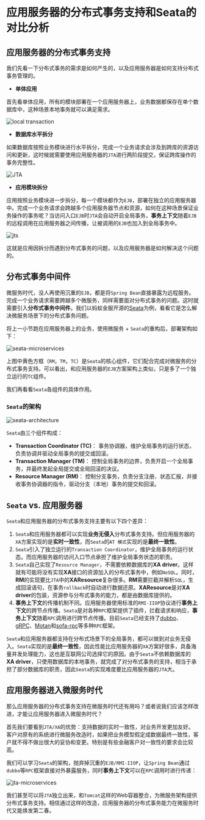 
# 应用服务器的分布式事务支持和Seata的对比分析

## 应用服务器的分布式事务支持

我们先看一下分布式事务的需求是如何产生的，以及应用服务器是如何支持分布式事务管理的。

* **单体应用**

首先看单体应用，所有的模块部署在一个应用服务器上，业务数据都保存在单个数据库中，这种场景本地事务就可以满足需求。

![local transaction](./media/distributedtransaction/local-transaction.png)

* **数据库水平拆分**

如果数据库按照业务模块进行水平拆分，完成一个业务请求会涉及到跨库的资源访问和更新，这时候就需要使用应用服务器的`JTA`进行两阶段提交，保证跨库操作的事务完整性。

![JTA](./media/distributedtransaction/jta.png)

* **应用模块拆分**

应用按照业务模块进一步拆分，每一个模块都作为`EJB`，部署在独立的应用服务器中。完成一个业务请求会跨越多个应用服务器节点和资源，如何在这种场景保证业务操作的事务呢？当访问入口`EJB`时`JTA`会自动开启全局事务，**事务上下文**随着`EJB`的远程调用在应用服务器之间传播，让被调用的`EJB`也加入到全局事务中。

![jts](./media/distributedtransaction/jts.png)

这就是应用因拆分而遇到分布式事务的问题，以及应用服务器是如何解决这个问题的。

## 分布式事务中间件

微服务时代，没人再使用沉重的`EJB`，都是将`Spring Bean`直接暴露为远程服务。完成一个业务请求需要跨越多个微服务，同样需要面对分布式事务的问题。这时就需要引入**分布式事务中间件**。我们以蚂蚁金服开源的[Seata](https://github.com/seata/seata)为例，看看它是怎么解决微服务场景下的分布式事务问题。

将上一小节跑在应用服务器上的业务，使用微服务 + `Seata`的重构后，部署架构如下：

![seata-microservices](./media/distributedtransaction/seata-microservices.png)

上图中黄色方框（`RM`，`TM`，`TC`）是`Seata`的核心组件，它们配合完成对微服务的分布式事务支持。可以看出，和应用服务器的`EJB`方案架构上类似，只是多了一个独立运行的`TC`组件。

我们再看看`Seata`各组件的具体作用。

### `Seata`的架构

![seata-architecture](./media/distributedtransaction/seata-architecture.png)

`Seata`由三个组件构成：

* **Transaction Coordinator (TC)**： 事务协调器，维护全局事务的运行状态，负责协调并驱动全局事务的提交或回滚。
* **Transaction Manager (TM)**： 控制全局事务的边界，负责开启一个全局事务，并最终发起全局提交或全局回滚的决议。
* **Resource Manager (RM)**： 控制分支事务，负责分支注册、状态汇报，并接收事务协调器的指令，驱动分支（本地）事务的提交和回滚。


## `Seata` vs. 应用服务器

`Seata`和应用服务器的分布式事务支持主要有以下四个差异：

1. `Seata`和应用服务器都可以实现**业务无侵入**分布式事务支持。但应用服务器的`XA`方案实现的是**实时一致性**，而`Seata`的`AT 模式`实现的是**最终一致性**。
2. `Seata`引入了独立运行的`Transaction Coordinator`，维护全局事务的运行状态。而应用服务器的访问入口节点承担了维护全局事务状态的职责。
3. `Seata`自己实现了`Resource Manager`，不需要依赖数据库的**XA driver**。这样就有可能将没有实现**XA**接口的资源加入的分布式事务中，例如`NoSQL`。同时，**RM**的实现要比`JTA`中的**XAResource**复杂很多。**RM**需要拦截并解析`SQL`，生成回滚语句，在事务`rollback`时自动进行数据还原。**XAResource**是对**XA driver**的包装，资源参与分布式事务的能力，都是由数据库提供的。
4. **事务上下文**的传播机制不同。应用服务器使用标准的`RMI-IIOP`协议进行**事务上下文**的跨节点传播。`Seata`是对各种`RPC`框架提供了插件，拦截请求和响应，**事务上下文**随着`RPC`调用进行跨节点传播。目前`Seata`已经支持了[dubbo](https://dubbo.apache.org/zh-cn/)、[gRPC](https://grpc.io/)、[Motan](https://github.com/weibocom/motan)和[sofa-rpc](https://github.com/sofastack/sofa-rpc)等多种`RPC`框架。

`Seata`和应用服务器都支持在分布式场景下的全局事务，都可以做到对业务无侵入。`Seata`实现的是**最终一致性**，因此性能比应用服务器的`XA`方案好很多，具备海量并发处理能力，这也是互联网公司选择它的原因。由于`Seata`不依赖数据库的**XA driver**，只使用数据库的本地事务，就完成了对分布式事务的支持，相当于承担了部分数据库的职责，因此`Seata`的实现难度要比应用服务器的`JTA`大。

## 应用服务器进入微服务时代

那么应用服务器的分布式事务支持在微服务时代还有用吗？或者说我们应该怎样改进，才能让应用服务器进入微服务时代？

首先我们要看到`JTA/XA`的优势：支持数据的实时一致性，对业务开发更加友好。客户对原有的系统进行微服务改造时，如果把业务模型假定成数据最终一致性，客户就不得不做出很大的妥协和变更。特别是有些金融客户对一致性的要求会比较高。

我们可以学习`Seata`的架构，抛弃掉沉重的`EJB/RMI-IIOP`，让`Spring Bean`通过`dubbo`等`RPC`框架直接对外暴露服务，同时**事务上下文**可以在`RPC`调用时进行传递：

![jta-microservices](./media/distributedtransaction/jta-microservices.png)

我们甚至可以将`JTA`独立出来，和`Tomcat`这样的Web容器整合，为微服务架构提供分布式事务支持。相信通过这样的改造，应用服务器的分布式事务能力在微服务时代又能焕发第二春。